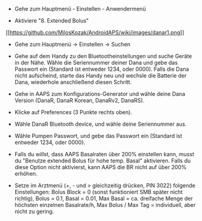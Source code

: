 * Gehe zum Hauptmenü - Einstellen - Anwendermenü

* Aktiviere "8. Extended Bolus"

[[https://github.com/MilosKozak/AndroidAPS/wiki/images/danar1.png]]

* Gehe zum Hauptmenü -> Einstellen -> Suchen
* Gehe auf dem Handy zu den Bluetootheinstellungen und suche Geräte in der Nähe. Wähle die Seriennummer deiner Dana und gebe das Passwort ein (Standard ist entweder 1234, oder 0000). Falls die Dana nicht aufscheind, starte das Handy neu und wechsle die Batterie der Dana, wiederhole anschließend diesen Schritt.

* Gehe in AAPS zum Konfigurations-Generator und wähle deine Dana Version (DanaR, DanaR Korean, DanaRv2, DanaRS).
* Klicke auf Preferences (3 Punkte rechts oben).
* Wähle DanaR Bluetooth device, und wähle deine Seriennummer aus.
* Wähle Pumpen Passwort, und gebe das Passwort ein (Standard ist entweder 1234, oder 0000).
* Falls du willst, dass AAPS Basalraten über 200% einstellen kann, musst du "Benutze extended Bolus für hohe temp. Basal" aktivieren. Falls du diese Option nicht aktivierst, kann AAPS die BR nicht auf über 200% erhöhen.
* Setze im Arztmenü (+, - und > gleichzeitig drücken, PIN 3022) folgende Einstellungen: Bolus Block = 0 (sonst funktioniert SMB später nicht richtig), Bolus = 0.1, Basal = 0.01, Max Basal = ca. dreifache Menge der höchsten einzelnen Basalrate/h, Max Bolus / Max Tag = individuell, aber nicht zu gering.